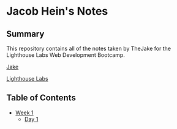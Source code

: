 # Jacob Hein's Notes
## Summary
This repository contains all of the notes taken by TheJake for the Lighthouse Labs Web Development Bootcamp.

[Jake](https://github.com/jhein1892)

[Lighthouse Labs](https://www.lighthouselabs.ca/)

## Table of Contents
* [Week 1](/Week_1)
  * [Day 1](/Week_1/Day_1)
